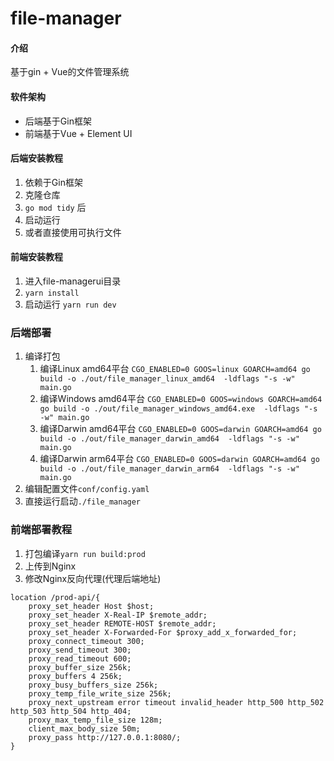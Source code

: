 # file-manager

#### 介绍
基于gin + Vue的文件管理系统

#### 软件架构
- 后端基于Gin框架
- 前端基于Vue + Element UI


#### 后端安装教程

1. 依赖于Gin框架
2. 克隆仓库
3. `go mod tidy` 后
4. 启动运行
5. 或者直接使用可执行文件

#### 前端安装教程

1. 进入file-managerui目录
2. `yarn install`
3. 启动运行 `yarn run dev`

### 后端部署
1. 编译打包
   1. 编译Linux amd64平台 `CGO_ENABLED=0 GOOS=linux GOARCH=amd64 go build -o ./out/file_manager_linux_amd64  -ldflags "-s -w" main.go`
   2. 编译Windows amd64平台 `CGO_ENABLED=0 GOOS=windows GOARCH=amd64 go build -o ./out/file_manager_windows_amd64.exe  -ldflags "-s -w" main.go`
   3. 编译Darwin amd64平台 `CGO_ENABLED=0 GOOS=darwin GOARCH=amd64 go build -o ./out/file_manager_darwin_amd64  -ldflags "-s -w" main.go`
   4. 编译Darwin arm64平台 `CGO_ENABLED=0 GOOS=darwin GOARCH=amd64 go build -o ./out/file_manager_darwin_arm64  -ldflags "-s -w" main.go`
2. 编辑配置文件`conf/config.yaml`
3. 直接运行启动`./file_manager`

### 前端部署教程
1. 打包编译`yarn run build:prod`
2. 上传到Nginx
3. 修改Nginx反向代理(代理后端地址)
```
location /prod-api/{
    proxy_set_header Host $host;
    proxy_set_header X-Real-IP $remote_addr;
    proxy_set_header REMOTE-HOST $remote_addr;
    proxy_set_header X-Forwarded-For $proxy_add_x_forwarded_for;
    proxy_connect_timeout 300;
    proxy_send_timeout 300;
    proxy_read_timeout 600;
    proxy_buffer_size 256k;
    proxy_buffers 4 256k;
    proxy_busy_buffers_size 256k;
    proxy_temp_file_write_size 256k;
    proxy_next_upstream error timeout invalid_header http_500 http_502 http_503 http_504 http_404;
    proxy_max_temp_file_size 128m;
    client_max_body_size 50m;
    proxy_pass http://127.0.0.1:8080/;
}
```